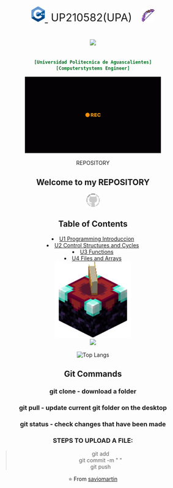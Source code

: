 <div align= "center">

<h1 style="font-weight:normal">
  <a href="https://sourcerer.io">
    <img src=https://github.com/UP210582/UP210582_CPP/blob/main/Imagenes/ISO_C%2B%2B_Logo.svg.png 
    alt="Sourcerer" width=35>
  </a>
  &nbsp;UP210582(UPA) &nbsp;
  <img src=https://github.com/UP210582/UP210582_CPP/blob/main/Imagenes/Enchanted_Bow.webp 
    alt="Sourcerer" width=35>

<p align="center">
<img src="https://visitor-badge.laobi.icu/badge?page_id=UP210582" id="counter">
</p>

###   
```ini
[Universidad Politecnica de Aguascalientes]
[Computerstystems Engineer]
```
<img alt="c++" height="200" src="https://github.com/UP210582/UP210582_CPP/blob/main/Imagenes/github.gif"/>

REPOSITORY 

## Welcome to my REPOSITORY 
<img src=https://github.com/UP210582/UP210582_CPP/blob/main/Imagenes/089af74235a38edcc7b433321f0a5472_w200.gif 
    alt="Sourcerer" width=35>


<div align= "center">

<h2 id="table-of-contents"> Table of Contents</h2>

  <o>
    <li><a href="https://github.com/UP210582/UP210582_CPP/tree/main/Programacion/U1 Programming Introduccion">  U1 Programming Introduccion</a></li>
    <li><a href="https://github.com/UP210582/UP210582_CPP/tree/main/Programacion/U2 Control Structures and Cycles">  U2 Control Structures and Cycles</a></li>
    <li><a href="https://github.com/UP210582/UP210582_CPP/tree/main/Programacion/U3 Functions">  U3 Functions</a></li>
    <li><a href="https://github.com/UP210582/UP210582_CPP/tree/main/Programacion/U4 Files and Arrays">  U4 Files and Arrays</a></li>

  <div align ="CENTER">
<img alt="c++" height="200" src="https://github.com/UP210582/UP210582_CPP/blob/main/Imagenes/EnchantmentTable.webp"/>
</div>   

<div align= "center">

<img src="https://github-readme-stats.vercel.app/api?username=UP210582&show_icons=true&theme=radical&title_color=8E2DE2&text_color=fff&icon_color=8E2DE2">

![Top Langs](https://github-readme-stats.vercel.app/api/top-langs/?username=UP210582&theme=radical&title_color=8E2DE2&text_color=fff)

</div>   


## Git Commands
### git clone - download a folder
### git pull - update current git folder on the desktop
### git status - check changes that have been made

### STEPS TO UPLOAD A FILE:  
>git add  
git commit -m " "  
git push  

⭐️ From [saviomartin](https://github.com/saviomartin)